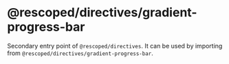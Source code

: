 # @rescoped/directives/gradient-progress-bar

Secondary entry point of `@rescoped/directives`. It can be used by importing from `@rescoped/directives/gradient-progress-bar`.
